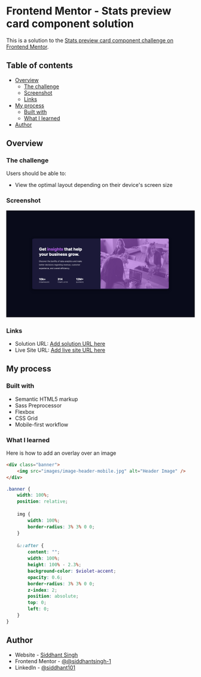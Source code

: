 # Frontend Mentor - Stats preview card component solution

This is a solution to the [Stats preview card component challenge on Frontend Mentor](https://www.frontendmentor.io/challenges/stats-preview-card-component-8JqbgoU62).

## Table of contents

- [Overview](#overview)
  - [The challenge](#the-challenge)
  - [Screenshot](#screenshot)
  - [Links](#links)
- [My process](#my-process)
  - [Built with](#built-with)
  - [What I learned](#what-i-learned)
- [Author](#author)

## Overview

### The challenge

Users should be able to:

- View the optimal layout depending on their device's screen size

### Screenshot

![](screenshots/destop-solution.png)

### Links

- Solution URL: [Add solution URL here](https://github.com/siddhantsingh-1/stats-preivew-component)
- Live Site URL: [Add live site URL here](https://siddhantsingh-1.github.io/stats-preview-component)

## My process

### Built with

- Semantic HTML5 markup
- Sass Preprocessor
- Flexbox
- CSS Grid
- Mobile-first workflow

### What I learned

Here is how to add an overlay over an image

```html
<div class="banner">
	<img src="images/image-header-mobile.jpg" alt="Header Image" />
</div>
```

```scss
.banner {
	width: 100%;
	position: relative;

	img {
		width: 100%;
		border-radius: 3% 3% 0 0;
	}

	&::after {
		content: "";
		width: 100%;
		height: 100% - 2.3%;
		background-color: $violet-accent;
		opacity: 0.6;
		border-radius: 3% 3% 0 0;
		z-index: 2;
		position: absolute;
		top: 0;
		left: 0;
	}
}
```

## Author

- Website - [Siddhant Singh](https://www.github.com/siddhantsingh-1)
- Frontend Mentor - [@@siddhantsingh-1](https://www.frontendmentor.io/profile/siddhantsingh-1)
- LinkedIn - [@siddhant101](https://www.linkedin.com/in/siddhant101/)